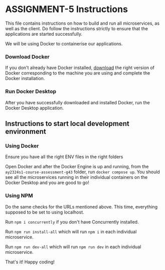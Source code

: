 # ASSIGNMENT-5 Instructions
This file contains instructions on how to build and run all microservices, as well as the client. Do follow the instructions strictly to ensure that the applications are started successfully.

We will be using Docker to containerise our applications.

### Download Docker

If you don't already have Docker installed, [download](https://www.docker.com/products/docker-desktop/) the right version of Docker corresponding to the machine you are using and complete the Docker installation.

### Run Docker Desktop

After you have successfully downloaded and installed Docker, run the Docker Desktop application.

## Instructions to start local development environment

### Using Docker

Ensure you have all the right ENV files in the right folders

Open Docker and after the Docker Engine is up and running, from the `ay2324s1-course-assessment-g43` folder, run `docker compose up`. You should see all the microservices running in their individual containers on the Docker Desktop and you are good to go!

### Using NPM

Do the same checks for the URLs mentioned above. This time, everything supposed to be set to using localhost.

Run `npm i concurrently` if you don't have Concurrently installed.

Run `npm run install-all` which will run `npm i` in each individual microservice.

Run `npm run dev-all` which will run `npm run dev` in each individual microservice.

That's it! Happy coding!